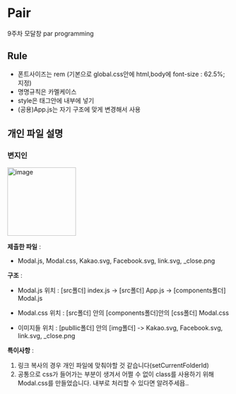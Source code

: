 # Pair
9주차 모달창 par programming

## Rule
- 폰트사이즈는 rem (기본으로 global.css안에 html,body에 font-size : 62.5%; 지정)
- 명명규칙은 카멜케이스
- style은 태그안에 내부에 넣기
- (공용)App.js는 자기 구조에 맞게 변경해서 사용
## 개인 파일 설명

### 변지인

<img width="155" alt="image" src="https://github.com/sprint-part2-team14/Pair/assets/129635857/1eeb9973-4bf5-4a74-b41d-f63e06ded9a8">


**제출한 파일** :

- Modal.js, Modal.css, Kakao.svg, Facebook.svg, link.svg, _close.png

**구조** : 

- Modal.js 위치 : [src폴더] index.js -> [src폴더] App.js -> [components폴더] Modal.js

- Modal.css 위치 : [src폴더] 안의 [components폴더]안의 [css폴더] Modal.css

- 이미지들 위치 : [publlic폴더] 안의 [img폴더] -> Kakao.svg, Facebook.svg, link.svg, _close.png

**특이사항** : 
1. 링크 복사의 경우 개인 파일에 맞춰야할 것 같습니다(setCurrentFolderId)
2. 공통으로 css가 들어가는 부분이 생겨서 어쩔 수 없이 class를 사용하기 위해 Modal.css를 만들었습니다. 내부로 처리할 수 있다면 알려주세욥..